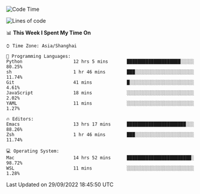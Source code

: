 <!--START_SECTION:waka-->
![Code Time](http://img.shields.io/badge/Code%20Time-887%20hrs%2059%20mins-blue)

![Lines of code](https://img.shields.io/badge/From%20Hello%20World%20I%27ve%20Written-22%20Thousand%20lines%20of%20code-blue)

📊 **This Week I Spent My Time On** 

```text
⌚︎ Time Zone: Asia/Shanghai

💬 Programming Languages: 
Python                   12 hrs 5 mins       ████████████████████░░░░░   80.25% 
sh                       1 hr 46 mins        ███░░░░░░░░░░░░░░░░░░░░░░   11.74% 
Git                      41 mins             █░░░░░░░░░░░░░░░░░░░░░░░░   4.61% 
JavaScript               18 mins             ░░░░░░░░░░░░░░░░░░░░░░░░░   2.02% 
YAML                     11 mins             ░░░░░░░░░░░░░░░░░░░░░░░░░   1.27%

🔥 Editors: 
Emacs                    13 hrs 17 mins      ██████████████████████░░░   88.26% 
Zsh                      1 hr 46 mins        ███░░░░░░░░░░░░░░░░░░░░░░   11.74%

💻 Operating System: 
Mac                      14 hrs 52 mins      ████████████████████████░   98.72% 
WSL                      11 mins             ░░░░░░░░░░░░░░░░░░░░░░░░░   1.28%

```


 Last Updated on 29/09/2022 18:45:50 UTC
<!--END_SECTION:waka-->
